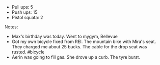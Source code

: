 - Pull ups: 5
- Push ups: 15
- Pistol squata: 2

Notes:
- Max's birthday was today. Went to mygym, Bellevue
- Got my own bicycle fixed from REI. The mountain bike with Mira's seat. They charged me about 25 bucks. The cable for the drop seat was rusted. #bicycle
- Aerin was going to fill gas. She drove up a curb. The tyre burst.
